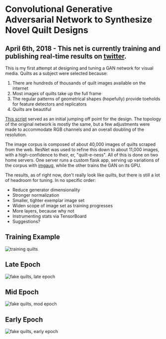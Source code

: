 # Convolutional Generative Adversarial Network to Synthesize Novel Quilt Designs

## April 6th, 2018 - This net is currently training and publishing real-time results on [twitter](https://twitter.com/penetrails).

This is my first attempt at designing and tuning a GAN network for visual media.  Quilts as a subject were selected because:

1) There are hundreds of thousands of quilt images available on the internet
2) Most images of quilts take up the full frame
3) The regular patterns of geometrical shapes (hopefully) provide toeholds for feature detectors and replicators
4) Quilts are beautiful

[This script](https://github.com/SherlockLiao/mxnet-gluon-tutorial/blob/master/09-Generative%20Adversarial%20network/conv_gan.py) served as an initial jumping off point for the design.  The topology of the original network is mostly the same, but a few adjustments were made to accommodate  RGB channels and an overall doubling of the resolution.

The image corpus is composed of about 40,000 images of quilts scraped from the web.  ResNet was used to refine this down to about 11,000 images, with a high-confidence to their, er, "quilt-e-ness".  All of this is done on two home servers.  One server runs a custom flask app, serving up variations of the corpus with [imgaug](https://github.com/aleju/imgaug), while the other trains the GAN on its GPU.

The results, as of right now, don't really look like quilts, but there is still a lot of headroom for tuning.  In no specific order:

- Reduce generator dimensionality
- Stronger normalization
- Smaller, tighter exemplar image set
- Widen scope of image set as training progresses
- More layers, because why not
- Instrumenting stats via TensorBoard
- Suggestions?

## Training Example

![training quilts](https://github.com/vishnubob/penetrails/raw/master/quilt/examples/training-example.jpg)

## Late Epoch

![fake quilts, late epoch](https://github.com/vishnubob/penetrails/raw/master/quilt/examples/fake-example-late-epoch.jpg)

## Mid Epoch

![fake quilts, mod epoch](https://github.com/vishnubob/penetrails/raw/master/quilt/examples/fake-example-mid-epoch.jpg)

## Early Epoch

![fake quilts, early epoch](https://github.com/vishnubob/penetrails/raw/master/quilt/examples/fake-example-early-epoch.jpg)


